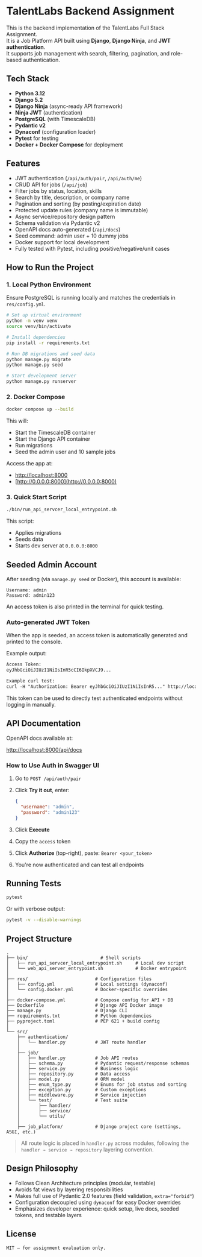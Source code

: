 # TalentLabs Backend Assignment

This is the backend implementation of the TalentLabs Full Stack Assignment.  
It is a Job Platform API built using **Django**, **Django Ninja**, and **JWT authentication**.  
It supports job management with search, filtering, pagination, and role-based authentication.

## Tech Stack

- **Python 3.12**
- **Django 5.2**
- **Django Ninja** (async-ready API framework)
- **Ninja JWT** (authentication)
- **PostgreSQL** (with TimescaleDB)
- **Pydantic v2**
- **Dynaconf** (configuration loader)
- **Pytest** for testing
- **Docker + Docker Compose** for deployment

## Features

* JWT authentication (`/api/auth/pair`, `/api/auth/me`)  
* CRUD API for jobs (`/api/job`)  
* Filter jobs by status, location, skills  
* Search by title, description, or company name  
* Pagination and sorting (by posting/expiration date)  
* Protected update rules (company name is immutable)  
* Async service/repository design pattern  
* Schema validation via Pydantic v2  
* OpenAPI docs auto-generated (`/api/docs`)  
* Seed command: admin user + 10 dummy jobs  
* Docker support for local development  
* Fully tested with Pytest, including positive/negative/unit cases

## How to Run the Project

### 1. Local Python Environment

Ensure PostgreSQL is running locally and matches the credentials in `res/config.yml`.

```bash
# Set up virtual environment
python -m venv venv
source venv/bin/activate

# Install dependencies
pip install -r requirements.txt

# Run DB migrations and seed data
python manage.py migrate
python manage.py seed

# Start development server
python manage.py runserver
```

### 2. Docker Compose

```bash
docker compose up --build
```

This will:

* Start the TimescaleDB container
* Start the Django API container
* Run migrations
* Seed the admin user and 10 sample jobs

Access the app at:
* [http://localhost:8000](http://localhost:8000)
* [http://0.0.0.0:8000](http://0.0.0.0:8000)

### 3. Quick Start Script

```bash
./bin/run_api_servcer_local_entrypoint.sh
```

This script:

* Applies migrations
* Seeds data
* Starts dev server at `0.0.0.0:8000`

## Seeded Admin Account

After seeding (via `manage.py seed` or Docker), this account is available:

```
Username: admin
Password: admin123
```

An access token is also printed in the terminal for quick testing.
### Auto-generated JWT Token
When the app is seeded, an access token is automatically generated and printed to the console.

Example output:
```txt
Access Token:
eyJhbGciOiJIUzI1NiIsInR5cCI6IkpXVCJ9...

Example curl test:
curl -H "Authorization: Bearer eyJhbGciOiJIUzI1NiIsInR5..." http://localhost:8000/api/job/
```
This token can be used to directly test authenticated endpoints without logging in manually.

## API Documentation

OpenAPI docs available at:

[http://localhost:8000/api/docs](http://localhost:8000/api/docs)

### How to Use Auth in Swagger UI

1. Go to `POST /api/auth/pair`
2. Click **Try it out**, enter:

   ```json
   {
     "username": "admin",
     "password": "admin123"
   }
   ```
3. Click **Execute**
4. Copy the `access` token
5. Click **Authorize** (top-right), paste: `Bearer <your_token>`
6. You're now authenticated and can test all endpoints

## Running Tests

```bash
pytest
```

Or with verbose output:

```bash
pytest -v --disable-warnings
```

## Project Structure

```text
.
├── bin/                           # Shell scripts
│   ├── run_api_servcer_local_entrypoint.sh     # Local dev script
│   └── web_api_server_entrypoint.sh            # Docker entrypoint
│
├── res/                         # Configuration files
│   ├── config.yml               # Local settings (dynaconf)
│   └── config.docker.yml        # Docker-specific overrides
│
├── docker-compose.yml           # Compose config for API + DB
├── Dockerfile                   # Django API Docker image
├── manage.py                    # Django CLI
├── requirements.txt             # Python dependencies
├── pyproject.toml               # PEP 621 + build config
│
└── src/
    ├── authentication/
    │   └── handler.py           # JWT route handler
    │
    ├── job/
    │   ├── handler.py           # Job API routes
    │   ├── schema.py            # Pydantic request/response schemas
    │   ├── service.py           # Business logic
    │   ├── repository.py        # Data access
    │   ├── model.py             # ORM model
    │   ├── enum_type.py         # Enums for job status and sorting
    │   ├── exception.py         # Custom exceptions
    │   ├── middleware.py        # Service injection
    │   └── test/                # Test suite
    │       ├── handler/
    │       ├── service/
    │       └── utils/
    │
    ├── job_platform/            # Django project core (settings, ASGI, etc.)
```

> All route logic is placed in `handler.py` across modules, following the `handler → service → repository` layering convention.

## Design Philosophy

* Follows Clean Architecture principles (modular, testable)
* Avoids fat views by layering responsibilities
* Makes full use of Pydantic 2.0 features (field validation, `extra="forbid"`)
* Configuration decoupled using `dynaconf` for easy Docker overrides
* Emphasizes developer experience: quick setup, live docs, seeded tokens, and testable layers

## License
```
MIT – for assignment evaluation only.

```